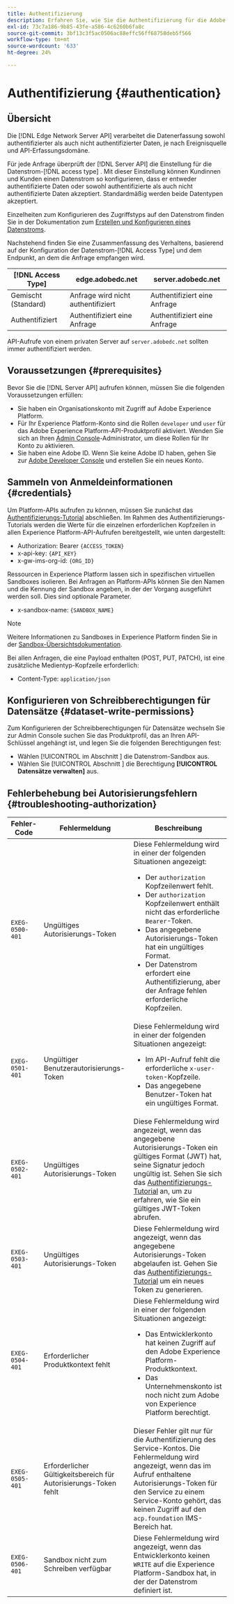 ```yaml
---
title: Authentifizierung
description: Erfahren Sie, wie Sie die Authentifizierung für die Adobe Experience Platform Edge Network Server-API konfigurieren.
exl-id: 73c7a186-9b85-43fe-a586-4c6260b6fa8c
source-git-commit: 3bf13c3f5ac0506ac88effc56ff68758deb5f566
workflow-type: tm+mt
source-wordcount: '633'
ht-degree: 24%

---
```


# Authentifizierung {#authentication}

## Übersicht

Die [!DNL Edge Network Server API] verarbeitet die Datenerfassung sowohl authentifizierter als auch nicht authentifizierter Daten, je nach Ereignisquelle und API-Erfassungsdomäne.

Für jede Anfrage überprüft der [!DNL Server API] die Einstellung für die Datenstrom-[!DNL access type] . Mit dieser Einstellung können Kundinnen und Kunden einen Datenstrom so konfigurieren, dass er entweder authentifizierte Daten oder sowohl authentifizierte als auch nicht authentifizierte Daten akzeptiert. Standardmäßig werden beide Datentypen akzeptiert.

Einzelheiten zum Konfigurieren des Zugriffstyps auf den Datenstrom finden Sie in der Dokumentation zum [Erstellen und Konfigurieren eines Datenstroms](../datastreams/overview.md#create).

Nachstehend finden Sie eine Zusammenfassung des Verhaltens, basierend auf der Konfiguration der Datenstrom-[!DNL Access Type] und dem Endpunkt, an dem die Anfrage empfangen wird.

| [!DNL Access Type] | edge.adobedc.net | server.adobedc.net |
|-----------------|-------------------------------|-----------------------|
| Gemischt (Standard) | Anfrage wird nicht authentifiziert | Authentifiziert eine Anfrage |
| Authentifiziert | Authentifiziert eine Anfrage | Authentifiziert eine Anfrage |

API-Aufrufe von einem privaten Server auf `server.adobedc.net` sollten immer authentifiziert werden.

## Voraussetzungen {#prerequisites}

Bevor Sie die [!DNL Server API] aufrufen können, müssen Sie die folgenden Voraussetzungen erfüllen:

* Sie haben ein Organisationskonto mit Zugriff auf Adobe Experience Platform.
* Für Ihr Experience Platform-Konto sind die Rollen `developer` und `user` für das Adobe Experience Platform-API-Produktprofil aktiviert. Wenden Sie sich an Ihren [Admin Console](../access-control/home.md)-Administrator, um diese Rollen für Ihr Konto zu aktivieren.
* Sie haben eine Adobe ID. Wenn Sie keine Adobe ID haben, gehen Sie zur [Adobe Developer Console](https://developer.adobe.com/console) und erstellen Sie ein neues Konto.

## Sammeln von Anmeldeinformationen {#credentials}

Um Platform-APIs aufrufen zu können, müssen Sie zunächst das [Authentifizierungs-Tutorial](../landing/api-authentication.md) abschließen. Im Rahmen des Authentifizierungs-Tutorials werden die Werte für die einzelnen erforderlichen Kopfzeilen in allen Experience Platform-API-Aufrufen bereitgestellt, wie unten dargestellt:

* Authorization: Bearer `{ACCESS_TOKEN}`
* x-api-key: `{API_KEY}`
* x-gw-ims-org-id: `{ORG_ID}`

Ressourcen in Experience Platform lassen sich in spezifischen virtuellen Sandboxes isolieren. Bei Anfragen an Platform-APIs können Sie den Namen und die Kennung der Sandbox angeben, in der der Vorgang ausgeführt werden soll. Dies sind optionale Parameter.

* x-sandbox-name: `{SANDBOX_NAME}`

>[!NOTE]
>
>Weitere Informationen zu Sandboxes in Experience Platform finden Sie in der [Sandbox-Übersichtsdokumentation](../sandboxes/home.md).

Bei allen Anfragen, die eine Payload enthalten (POST, PUT, PATCH), ist eine zusätzliche Medientyp-Kopfzeile erforderlich:

* Content-Type: `application/json`

## Konfigurieren von Schreibberechtigungen für Datensätze {#dataset-write-permissions}

Zum Konfigurieren der Schreibberechtigungen für Datensätze wechseln Sie zur Admin Console [](https://adminconsole.adobe.com) suchen Sie das Produktprofil, das an Ihren API-Schlüssel angehängt ist, und legen Sie die folgenden Berechtigungen fest:

* Wählen [!UICONTROL  im Abschnitt ] die Datenstrom-Sandbox aus.
* Wählen Sie [!UICONTROL  Abschnitt ] die Berechtigung **[!UICONTROL Datensätze verwalten]** aus.

## Fehlerbehebung bei Autorisierungsfehlern {#troubleshooting-authorization}

| Fehler-Code | Fehlermeldung | Beschreibung |
| --- | --- | --- |
| `EXEG-0500-401` | Ungültiges Autorisierungs-Token | Diese Fehlermeldung wird in einer der folgenden Situationen angezeigt:  <ul><li>Der `authorization` Kopfzeilenwert fehlt.</li><li>Der `authorization` Kopfzeilenwert enthält nicht das erforderliche `Bearer`-Token.</li><li>Das angegebene Autorisierungs-Token hat ein ungültiges Format.</li><li>Der Datenstrom erfordert eine Authentifizierung, aber der Anfrage fehlen erforderliche Kopfzeilen.</li></ul> |
| `EXEG-0501-401` | Ungültiger Benutzerautorisierungs-Token | Diese Fehlermeldung wird in einer der folgenden Situationen angezeigt: <ul><li>Im API-Aufruf fehlt die erforderliche `x-user-token`-Kopfzeile.</li><li>Das angegebene Benutzer-Token hat ein ungültiges Format.</li></ul> |
| `EXEG-0502-401` | Ungültiges Autorisierungs-Token | Diese Fehlermeldung wird angezeigt, wenn das angegebene Autorisierungs-Token ein gültiges Format (JWT) hat, seine Signatur jedoch ungültig ist. Sehen Sie sich das [Authentifizierungs-Tutorial](../landing/api-authentication.md) an, um zu erfahren, wie Sie ein gültiges JWT-Token abrufen. |
| `EXEG-0503-401` | Ungültiges Autorisierungs-Token | Diese Fehlermeldung wird angezeigt, wenn das angegebene Autorisierungs-Token abgelaufen ist. Gehen Sie das [Authentifizierungs-Tutorial](../landing/api-authentication.md) um ein neues Token zu generieren. |
| `EXEG-0504-401` | Erforderlicher Produktkontext fehlt | Diese Fehlermeldung wird in einer der folgenden Situationen angezeigt:  <ul><li>Das Entwicklerkonto hat keinen Zugriff auf den Adobe Experience Platform-Produktkontext.</li><li>Das Unternehmenskonto ist noch nicht zum Adobe von Experience Platform berechtigt.</li></ul> |
| `EXEG-0505-401` | Erforderlicher Gültigkeitsbereich für Autorisierungs-Token fehlt | Dieser Fehler gilt nur für die Authentifizierung des Service-Kontos. Die Fehlermeldung wird angezeigt, wenn das im Aufruf enthaltene Autorisierungs-Token für den Service zu einem Service-Konto gehört, das keinen Zugriff auf den `acp.foundation` IMS-Bereich hat. |
| `EXEG-0506-401` | Sandbox nicht zum Schreiben verfügbar | Diese Fehlermeldung wird angezeigt, wenn das Entwicklerkonto keinen `WRITE` auf die Experience Platform-Sandbox hat, in der der Datenstrom definiert ist. |

